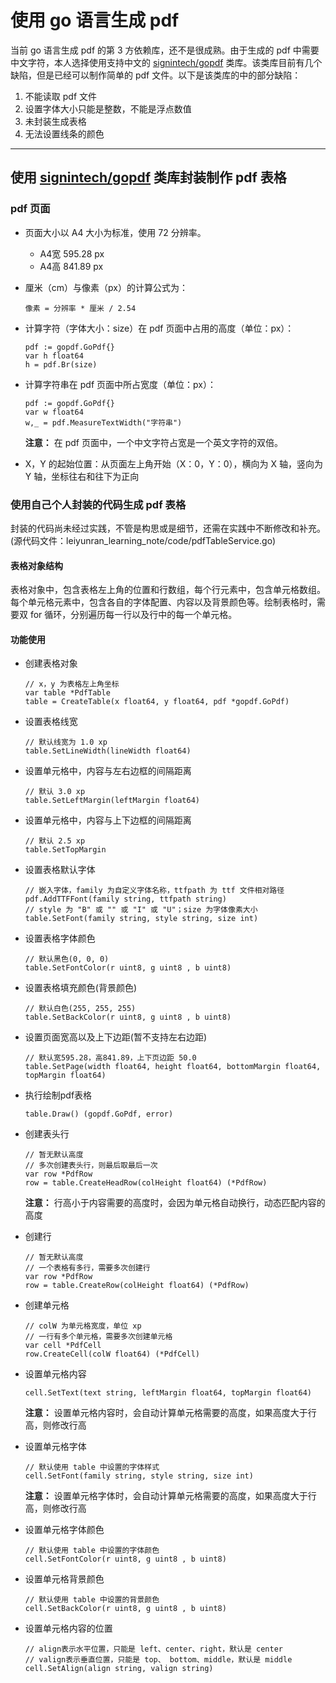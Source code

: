 # 使用 go 语言生成 pdf

当前 go 语言生成 pdf 的第 3 方依赖库，还不是很成熟。由于生成的 pdf 中需要中文字符，本人选择使用支持中文的 [signintech/gopdf](https://github.com/signintech/gopdf) 类库。该类库目前有几个缺陷，但是已经可以制作简单的 pdf 文件。以下是该类库的中的部分缺陷：
  1. 不能读取 pdf 文件
  2. 设置字体大小只能是整数，不能是浮点数值
  3. 未封装生成表格
  4. 无法设置线条的颜色
  
********************************************************************************

## 使用 [signintech/gopdf](https://github.com/signintech/gopdf) 类库封装制作 pdf 表格

### pdf 页面

* 页面大小以 A4 大小为标准，使用 72 分辨率。
  * A4宽 595.28 px
  * A4高 841.89 px
  
* 厘米（cm）与像素（px）的计算公式为：

      像素 = 分辨率 * 厘米 / 2.54
        
* 计算字符（字体大小：size）在 pdf 页面中占用的高度（单位：px）：

      pdf := gopdf.GoPdf{}
      var h float64
      h = pdf.Br(size)
        
* 计算字符串在 pdf 页面中所占宽度（单位：px）：

      pdf := gopdf.GoPdf{}
      var w float64
      w,_ = pdf.MeasureTextWidth("字符串")
        
  **注意：** 在 pdf 页面中，一个中文字符占宽是一个英文字符的双倍。
  
* X，Y 的起始位置：从页面左上角开始（X：0，Y：0），横向为 X 轴，竖向为 Y 轴，坐标往右和往下为正向

### 使用自己个人封装的代码生成 pdf 表格

封装的代码尚未经过实践，不管是构思或是细节，还需在实践中不断修改和补充。
(源代码文件：leiyunran_learning_note/code/pdfTableService.go)

#### 表格对象结构

表格对象中，包含表格左上角的位置和行数组，每个行元素中，包含单元格数组。每个单元格元素中，包含各自的字体配置、内容以及背景颜色等。绘制表格时，需要双 for 循环，分别遍历每一行以及行中的每一个单元格。

#### 功能使用

* 创建表格对象

      // x，y 为表格左上角坐标
      var table *PdfTable
      table = CreateTable(x float64, y float64, pdf *gopdf.GoPdf)
    
* 设置表格线宽

      // 默认线宽为 1.0 xp
      table.SetLineWidth(lineWidth float64)
    
* 设置单元格中，内容与左右边框的间隔距离
      
      // 默认 3.0 xp
      table.SetLeftMargin(leftMargin float64)
      
* 设置单元格中，内容与上下边框的间隔距离

      // 默认 2.5 xp
      table.SetTopMargin
    
* 设置表格默认字体

      // 嵌入字体，family 为自定义字体名称，ttfpath 为 ttf 文件相对路径
      pdf.AddTTFFont(family string, ttfpath string)
      // style 为 "B" 或 "" 或 "I" 或 "U"；size 为字体像素大小
      table.SetFont(family string, style string, size int)
    
* 设置表格字体颜色
    
      // 默认黑色(0, 0, 0)
      table.SetFontColor(r uint8, g uint8 , b uint8) 
    
* 设置表格填充颜色(背景颜色)

      // 默认白色(255, 255, 255)
      table.SetBackColor(r uint8, g uint8 , b uint8)
    
* 设置页面宽高以及上下边距(暂不支持左右边距)

      // 默认宽595.28，高841.89，上下页边距 50.0
      table.SetPage(width float64, height float64, bottomMargin float64, topMargin float64)
      
* 执行绘制pdf表格

      table.Draw() (gopdf.GoPdf, error)    
    
* 创建表头行

      // 暂无默认高度
      // 多次创建表头行，则最后取最后一次
      var row *PdfRow
      row = table.CreateHeadRow(colHeight float64) (*PdfRow)
      
  **注意：** 行高小于内容需要的高度时，会因为单元格自动换行，动态匹配内容的高度
  
* 创建行

      // 暂无默认高度
      // 一个表格有多行，需要多次创建行
      var row *PdfRow
      row = table.CreateRow(colHeight float64) (*PdfRow)
      
* 创建单元格

      // colW 为单元格宽度，单位 xp
      // 一行有多个单元格，需要多次创建单元格
      var cell *PdfCell
      row.CreateCell(colW float64) (*PdfCell)
      
* 设置单元格内容

      cell.SetText(text string, leftMargin float64, topMargin float64)
      
  **注意：** 设置单元格内容时，会自动计算单元格需要的高度，如果高度大于行高，则修改行高
      
* 设置单元格字体
      
      // 默认使用 table 中设置的字体样式
      cell.SetFont(family string, style string, size int)
 
  **注意：** 设置单元格字体时，会自动计算单元格需要的高度，如果高度大于行高，则修改行高
      
* 设置单元格字体颜色

      // 默认使用 table 中设置的字体颜色
      cell.SetFontColor(r uint8, g uint8 , b uint8)
      
* 设置单元格背景颜色

      // 默认使用 table 中设置的背景颜色
      cell.SetBackColor(r uint8, g uint8 , b uint8) 
      
* 设置单元格内容的位置

      // align表示水平位置，只能是 left、center、right，默认是 center
      // valign表示垂直位置，只能是 top、 bottom、middle，默认是 middle
      cell.SetAlign(align string, valign string)
      

